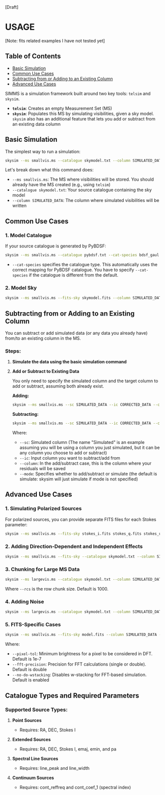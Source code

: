 
[Draft]

# USAGE 
[Note: fits related examples I have not tested yet]

## Table of Contents

- [Basic Simulation](#basic-simulation)
- [Common Use Cases](#common-use-cases)
- [Subtracting from or Adding to an Existing Column](#subtracting-from-or-adding-to-an-existing-column)
- [Advanced Use Cases](#advanced-use-cases)

SIMMS is a simulation framework built around two key tools: `telsim` and `skysim`.

- **`telsim`**: Creates an empty Measurement Set (MS)
- **`skysim`**: Populates this MS by simulating visibilities, given a sky model. `skysim` also has an additional feature that lets you add or subtract from an existing data column

## Basic Simulation

The simplest way to run a simulation:

```bash
skysim --ms smallvis.ms --catalogue skymodel.txt --column SIMULATED_DATA
```

Let's break down what this command does:

- `--ms smallvis.ms`: The MS where visibilities will be stored. You should already have the MS created (e.g., using `telsim`)
- `--catalogue skymodel.txt`: Your source catalogue containing the sky model
- `--column SIMULATED_DATA`: The column where simulated visibilities will be written

## Common Use Cases

### 1. Model Catalogue

If your source catalogue is generated by PyBDSF:

```bash
skysim --ms smallvis.ms --catalogue pybdsf.txt --cat-species bdsf_gaul --column SIMULATED_DATA
```

- `--cat-species` specifies the catalogue type. This automatically uses the correct mapping for PyBDSF catalogue. You have to specify `--cat-species` if the catalogue is different from the default.

### 2. Model Sky

```bash
skysim --ms smallvis.ms --fits-sky skymodel.fits --column SIMULATED_DATA
```

## Subtracting from or Adding to an Existing Column

You can subtract or add simulated data (or any data you already have) from/to an existing column in the MS.

### Steps:

1. **Simulate the data using the basic simulation command**

2. **Add or Subtract to Existing Data**

   You only need to specify the simulated column and the target column to add or subtract, assuming both already exist.

   **Adding:**
   ```bash
   skysim --ms smallvis.ms --sc SIMULATED_DATA --ic CORRECTED_DATA --column RESIDUALS --mode add 
   ```

   **Subtracting:**
   ```bash
   skysim --ms smallvis.ms --sc SIMULATED_DATA --ic CORRECTED_DATA --column RESIDUALS --mode subtract 
   ```

   Where:
   - `--sc`: Simulated column (The name "Simulated" is an example assuming you will be using a column you just simulated, but it can be any column you choose to add or subtract)
   - `--ic`: Input column you want to subtract/add from
   - `--column`: In the add/subtract case, this is the column where your residuals will be saved
   - `--mode`: Specifies whether to add/subtract or simulate (the default is simulate: skysim will just simulate if mode is not specified)

## Advanced Use Cases

### 1. Simulating Polarized Sources

For polarized sources, you can provide separate FITS files for each Stokes parameter:

```bash
skysim --ms smallvis.ms --fits-sky stokes_i.fits stokes_q.fits stokes_u.fits stokes_v.fits --column SIMULATED_DATA --pol-basis linear
```

### 2. Adding Direction-Dependent and Independent Effects

```bash
skysim --ms smallvis.ms --fits-sky --catalogue skymodel.txt --column SIMULATED_DATA --die die.txt --dde dde.txt
```

### 3. Chunking for Large MS Data

```bash
skysim --ms largevis.ms --catalogue skymodel.txt --column SIMULATED_DATA --rcs 5000
```

Where `--rcs` is the row chunk size. Default is 1000.

### 4. Adding Noise

```bash
skysim --ms largevis.ms --catalogue skymodel.txt --column SIMULATED_DATA --sefd 421 
```

### 5. FITS-Specific Cases

```bash
skysim --ms smallvis.ms --fits-sky model.fits --column SIMULATED_DATA --pixel-tol 1e-6 --fft-precision single --no-do-wstacking
```

Where:
- `--pixel-tol`: Minimum brightness for a pixel to be considered in DFT. Default is 1e-7
- `--fft-precision`: Precision for FFT calculations (single or double). Default is double
- `--no-do-wstacking`: Disables w-stacking for FFT-based simulation. Default is enabled

## Catalogue Types and Required Parameters

### Supported Source Types:

1. **Point Sources**
   - Requires: RA, DEC, Stokes I

2. **Extended Sources**
   - Requires: RA, DEC, Stokes I, emaj, emin, and pa

3. **Spectral Line Sources**
   - Requires: line_peak and line_width

4. **Continuum Sources**
   - Requires: cont_reffreq and cont_coef_1 (spectral index)
